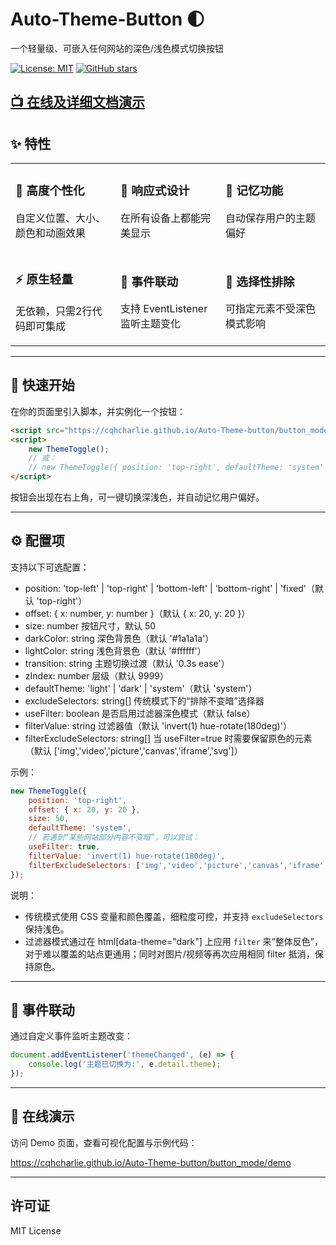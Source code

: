 # Auto-Theme-Button 🌓

一个轻量级、可嵌入任何网站的深色/浅色模式切换按钮

[![License: MIT](https://img.shields.io/badge/License-MIT-blue.svg)](LICENSE)
[![GitHub stars](https://img.shields.io/github/stars/CQHcharlie/Auto-Theme-button.svg)](https://github.com/CQHcharlie/Auto-Theme-button/stargazers)

[📺 在线及详细文档演示](https://cqhcharlie.github.io/Auto-Theme-button/button_mode/demo)
---

## ✨ 特性

<table>
<tr>
<td width="33%">

### 🎨 高度个性化
自定义位置、大小、颜色和动画效果

</td>
<td width="33%">

### 📱 响应式设计
在所有设备上都能完美显示

</td>
<td width="33%">

### 💾 记忆功能
自动保存用户的主题偏好

</td>
</tr>
<tr>
<td width="33%">

### ⚡ 原生轻量
无依赖，只需2行代码即可集成

</td>
<td width="33%">

### 🔧 事件联动
支持 EventListener 监听主题变化

</td>
<td width="33%">

### 🎯 选择性排除
可指定元素不受深色模式影响

</td>
</tr>
</table>

---

## 🚀 快速开始

在你的页面里引入脚本，并实例化一个按钮：

```html
<script src="https://cqhcharlie.github.io/Auto-Theme-button/button_mode/theme-toggle.js"></script>
<script>
	new ThemeToggle();
	// 或：
	// new ThemeToggle({ position: 'top-right', defaultTheme: 'system' });
</script>
```

按钮会出现在右上角，可一键切换深浅色，并自动记忆用户偏好。

---

## ⚙️ 配置项

支持以下可选配置：

- position: 'top-left' | 'top-right' | 'bottom-left' | 'bottom-right' | 'fixed'（默认 'top-right'）
- offset: { x: number, y: number }（默认 { x: 20, y: 20 }）
- size: number 按钮尺寸，默认 50
- darkColor: string 深色背景色（默认 '#1a1a1a'）
- lightColor: string 浅色背景色（默认 '#ffffff'）
- transition: string 主题切换过渡（默认 '0.3s ease'）
- zIndex: number 层级（默认 9999）
- defaultTheme: 'light' | 'dark' | 'system'（默认 'system'）
- excludeSelectors: string[] 传统模式下的“排除不变暗”选择器
- useFilter: boolean 是否启用过滤器深色模式（默认 false）
- filterValue: string 过滤器值（默认 'invert(1) hue-rotate(180deg)'）
- filterExcludeSelectors: string[] 当 useFilter=true 时需要保留原色的元素（默认 ['img','video','picture','canvas','iframe','svg']）

示例：

```js
new ThemeToggle({
	position: 'top-right',
	offset: { x: 20, y: 20 },
	size: 50,
	defaultTheme: 'system',
	// 若遇到“某些网站部分内容不变暗”，可以尝试：
	useFilter: true,
	filterValue: 'invert(1) hue-rotate(180deg)',
	filterExcludeSelectors: ['img','video','picture','canvas','iframe','svg']
});
```

说明：
- 传统模式使用 CSS 变量和颜色覆盖，细粒度可控，并支持 `excludeSelectors` 保持浅色。
- 过滤器模式通过在 html[data-theme="dark"] 上应用 `filter` 来“整体反色”，对于难以覆盖的站点更通用；同时对图片/视频等再次应用相同 filter 抵消，保持原色。

---

## 🧩 事件联动

通过自定义事件监听主题改变：

```js
document.addEventListener('themeChanged', (e) => {
	console.log('主题已切换为:', e.detail.theme);
});
```

---

## 🧪 在线演示

访问 Demo 页面，查看可视化配置与示例代码：

https://cqhcharlie.github.io/Auto-Theme-button/button_mode/demo

---

## 许可证

MIT License

